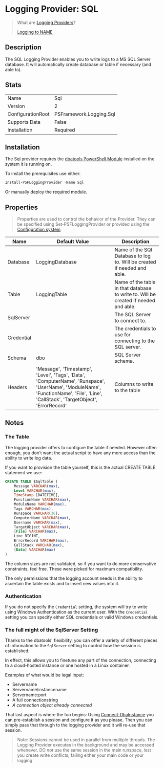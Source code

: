 ﻿# Logging Provider: SQL

> What are [Logging Providers](../basics/logging-providers.md)?
>
> [Logging to NAME](../loggingto/sql.md)

## Description

The SQL Logging Provider enables you to write logs to a MS SQL Server database.
It will automatically create database or table if necessary (and able to).

## Stats

|||
|---|---|
|Name|Sql|
|Version|2|
|ConfigurationRoot|PSFramework.Logging.Sql|
|Supports Data|False|
|Installation|Required|

## Installation

The Sql provider requires the [dbatools PowerShell Module](https://dbatools.io) installed on the system it is running on.

To install the prerequisites use either:

```powershell
Install-PSFLoggingProvider -Name Sql
```

Or manually deploy the required module.

## Properties

> Properties are used to control the behavior of the Provider.
> They can be specified using Set-PSFLoggingProvider or provided using the [Configuration system](../../Configuration/overview.md).

|Name|Default Value|Description|
|---|---|---|
|Database|LoggingDatabase|Name of the SQl Database to log to. Will be created if needed and able.|
|Table|LoggingTable|Name of the table in that database to write to. Will be created if needed and able.|
|SqlServer||The SQL Server to connect to.|
|Credential||The credentials to use for connecting to the SQL server.|
|Schema|dbo|SQL Server schema.|
|Headers|'Message', 'Timestamp', 'Level', 'Tags', 'Data', 'ComputerName', 'Runspace', 'UserName', 'ModuleName', 'FunctionName', 'File', 'Line', 'CallStack', 'TargetObject', 'ErrorRecord'|Columns to write to the table|

## Notes

### The Table

The logging provider offers to configure the table if needed.
However often enough, you don't want the actual script to have any more access than the ability to write log data.

If you want to provision the table yourself, this is the actual CREATE TABLE statement we use:

```SQL
CREATE TABLE $SqlTable (
    Message VARCHAR(max),
    Level VARCHAR(max),
    TimeStamp [DATETIME],
    FunctionName VARCHAR(max),
    ModuleName VARCHAR(max),
    Tags VARCHAR(max),
    Runspace VARCHAR(36),
    ComputerName VARCHAR(max),
    Username VARCHAR(max),
    TargetObject VARCHAR(max),
    [File] VARCHAR(max),
    Line BIGINT,
    ErrorRecord VARCHAR(max),
    CallStack VARCHAR(max),
    [Data] VARCHAR(max)
)
```

The column sizes are not validated, so if you want to do more conservative constraints, feel free.
These were picked for maximum compatibility.

The only permissions that the logging account needs is the ability to ascertain the table exists and to insert new values into it.

### Authentication

If you do not specify the `Credential` setting, the system will try to write using Windows Authentication as the current user.
With the `Credential` setting you can specify either SQL credentials or valid Windows credentials.

### The full might of the SqlServer Setting

Thanks to the dbatools' flexibility, you can offer a variety of different pieces of information to the `SqlServer` setting to control how the session is established.

In effect, this allows you to finetune any part of the connection, connecting to a cloud-hosted instance or one hosted in a Linux container.

Examples of what would be legal input:

+ Servername
+ Servername\instancename
+ Servername:port
+ A full connectionstring
+ *A connection object already connected*

That last aspect is where the fun begins:
Using [Connect-DbaInstance](https://docs.dbatools.io/#Connect-DbaInstance) you can pre-establish a session and configure it as you please.
Then you can simply pass that through to the logging provider and it will re-use that session.

> Note: Sessions cannot be used in parallel from multiple threads.
> The Logging Provider executes in the background and may be accessed whenever.
> DO _not_ use the same session in the main runspace, lest you create write conflicts, failing either your main code or your logging.
